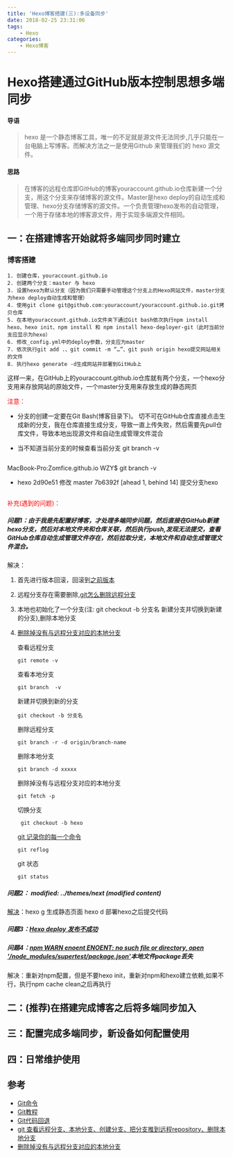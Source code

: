 ```yaml
---
title: 'Hexo博客搭建(三):多设备同步'
date: 2018-02-25 23:31:06
tags:
	- Hexo
categories:
	- Hexo博客
---
```


# Hexo搭建通过GitHub版本控制思想多端同步

#### 导语

> hexo 是一个静态博客工具，唯一的不足就是源文件无法同步,几乎只能在一台电脑上写博客。而解决方法之一是使用Github 来管理我们的 hexo 源文件。

#### 思路

> 在博客的远程仓库即GitHub的博客youraccount.github.io仓库新建一个分支，用这个分支来存储博客的源文件。Master是hexo deploy的自动生成和管理、hexo分支存储博客的源文件。一个负责管理hexo发布的自动管理，一个用于存储本地的博客源文件，用于实现多端源文件相同。

## 一：在搭建博客开始就将多端同步同时建立

### 博客搭建

	1. 创建仓库，youraccount.github.io
	2. 创建两个分支：master 与 hexo
	3. 设置hexo为默认分支（因为我们只需要手动管理这个分支上的Hexo网站文件，master分支为hexo deploy自动生成和管理）
	4. 使用git clone git@github.com:youraccount/youraccount.github.io.git拷贝仓库
	5. 在本地youraccount.github.io文件夹下通过Git bash依次执行npm install hexo、hexo init、npm install 和 npm install hexo-deployer-git（此时当前分支应显示为hexo）
	6. 修改_config.yml中的deploy参数，分支应为master
	7. 依次执行git add .、git commit -m “…”、git push origin hexo提交网站相关的文件
	8. 执行hexo generate -d生成网站并部署到GitHub上

这样一来，在GitHub上的youraccount.github.io仓库就有两个分支，一个hexo分支用来存放网站的原始文件，一个master分支用来存放生成的静态网页

<font color=red>注意：</font>
 
* 分支的创建一定要在Git Bash(博客目录下)。	切不可在GitHub仓库直接点击生成新的分支，我在仓库直接生成分支，导致一直上传失败，然后需要先pull仓库文件，导致本地出现源文件和自动生成管理文件混合 
* 当不知道当前分支的时候查看当前分支 git branch -v
  
  ```
MacBook-Pro:Zomfice.github.io WZY$ git branch -v 
* hexo   2d90e51 修改
  master 7b6392f [ahead 1, behind 14] 提交分支hexo
  ```
  
<font color=red>补充(遇到的问题)：</font>

##### 问题1：由于我是先配置好博客，才处理多端同步问题，然后直接在GitHub新建hexo分支，然后对本地文件夹和仓库关联，然后执行push,发现无法提交，查看GitHub仓库自动生成管理文件存在，然后拉取分支，本地文件和自动生成管理文件混合。

解决：

1. 首先进行版本回滚，回滚到[之前版本](https://ws1.sinaimg.cn/large/ad3a9ce5ly1fot5w7h6eij210q0b0n0t.jpg)

2. 远程分支存在需要删除,[git怎么删除远程分支](https://segmentfault.com/q/1010000008841093)

3. 本地也初始化了一个分支(注:  git checkout -b 分支名 新建分支并切换到新建的分支),删除本地分支

4. [删除掉没有与远程分支对应的本地分支](https://segmentfault.com/q/1010000008841093)

	查看远程分支
	
	```
	git remote -v
	```
	查看本地分支
	
	```
	git branch  -v
	```
	新建并切换到新的分支
	
	```
	git checkout -b 分支名
	```
	删除远程分支
	
	```
	git branch -r -d origin/branch-name
	```
	删除本地分支
	
	```
	git branch -d xxxxx
	```
	删除掉没有与远程分支对应的本地分支
	
	```
	git fetch -p
	```
	切换分支
	
	```
	 git checkout -b hexo
	```
	[git 记录你的每一个命令](https://www.liaoxuefeng.com/wiki/0013739516305929606dd18361248578c67b8067c8c017b000/0013744142037508cf42e51debf49668810645e02887691000)
	
	```
	git reflog
	```
	git 状态
	
	```
	git status
	```
##### 问题2： modified:   ../themes/next (modified content)

[解决](https://segmentfault.com/q/1010000010287878)：hexo g 生成静态页面
hexo d 部署hexo之后提交代码

##### 问题3：[Hexo deploy 发布不成功](https://github.com/hexojs/hexo/issues/67)

##### 问题4：[npm WARN enoent ENOENT: no such file or directory, open '<root>/node_modules/supertest/package.json'](https://github.com/visionmedia/debug/issues/261)本地文件package丢失

解决：重新对npm配置，但是不要hexo init，重新对npm和hexo建立依赖,如果不行，执行npm cache clean之后再执行

## 二：(推荐)在搭建完成博客之后将多端同步加入

## 三：配置完成多端同步，新设备如何配置使用

## 四：日常维护使用

## 参考

* [Git命令](http://www.ruanyifeng.com/blog/2014/06/git_remote.html)
* [Git教程](https://www.liaoxuefeng.com/wiki/0013739516305929606dd18361248578c67b8067c8c017b000)
* [Git代码回退](https://www.jianshu.com/p/f7451177476a)
* [git 查看远程分支、本地分支、创建分支、把分支推到远程repository、删除本地分支](http://blog.csdn.net/arkblue/article/details/9568249)
* [删除掉没有与远程分支对应的本地分支](https://segmentfault.com/q/1010000008841093)

